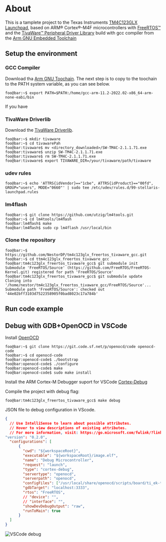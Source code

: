 # About
This is a tamplete project to the
Texas Instruments [TM4C123GLX Launchpad](http://www.ti.com/tool/ek-tm4c123gxl), based on ARM&#xae; Cortex&#xae;-M4F microcontrollers with [FreeRTOS&#x2122;](http://www.freertos.org/) and the [TivaWare&#x2122; Peripheral Driver Library](https://www.ti.com/lit/ug/spmu298e/spmu298e.pdf?ts=1667346399713&ref_url=https%253A%252F%252Fwww.ti.com%252Fproduct%252FTM4C123GH6PM) build with gcc compiler from the [Arm GNU Embedded Toolchain](https://developer.arm.com/downloads/-/gnu-rm)


## Setup the environment

### GCC Compiler

Download tha [Arm GNU Toochain](https://developer.arm.com/downloads/-/arm-gnu-toolchain-downloads). The next step is to copy to the toochain to the PATH system variable, as you can see below.

```console
foo@bar:~$ export PATH=$PATH:/home/gcc-arm-11.2-2022.02-x86_64-arm-none-eabi/bin
  ```

If you have
### TivaWare Driverlib

Download the [TivaWare Driverlib](https://www.ti.com/tool/SW-TM4C).

  ```console
foo@bar:~$ mkdir tivaware
foo@bar:~$ cd tivawarePah
foo@bar:tivaware$ mv <directory_downloaded>/SW-TM4C-2.1.1.71.exe
foo@bar:tivaware$ unzip SW-TM4C-2.1.1.71.exe
foo@bar:tivaware$ rm SW-TM4C-2.1.1.71.exe
foo@bar:tivaware$ export TIVAWARE_DIR=/your/tivaware/path/tivaware
```

### udev rules

```console
foo@bar:~$ echo 'ATTRS{idVendor}=="1cbe", ATTRS{idProduct}=="00fd", GROUP="users", MODE="0660"' | sudo tee /etc/udev/rules.d/99-stellaris-launchpad.rules
```

### lm4flash

```console
foo@bar:~$ git clone https://github.com/utzig/lm4tools.git
foo@bar:~$ cd lm4tools/lm4ﬂash
foo@bar:lm4ﬂash$ make
foo@bar:lm4ﬂash$ sudo cp lm4flash /usr/local/bin
```

### Clone the repository

```console
foo@bar:~$ https://github.com/NestorDP/tm4c123glx_freertos_tivaware_gcc.git
foo@bar:~$ cd ttm4c123glx_freertos_tivaware_gcc
foo@bar:tm4c123glx_freertos_tivaware_gcc$ git submodule init
Submodule 'FreeRTOS/Source' (https://github.com/FreeRTOS/FreeRTOS-Kernel.git) registered for path 'FreeRTOS/Source'
foo@bar:tm4c123glx_freertos_tivaware_gcc$ git submodule update
Cloning into '/home/nestor/tm4c123glx_freertos_tivaware_gcc/FreeRTOS/Source'...
Submodule path 'FreeRTOS/Source': checked out '44e02bff3103d7522358905f0bad8023c17a784b'
```

## Run code example

## Debug with GDB+OpenOCD in VSCode
Install [OpenOCD](https://sourceforge.net/p/openocd/code/ci/master/tree/)

```console
foo@bar:~$ git clone https://git.code.sf.net/p/openocd/code openocd-code
foo@bar:~$ cd openocd-code
foo@bar:openocd-code$ ./bootstrap
foo@bar:openocd-code$ ./configure
foo@bar:openocd-code$ make
foo@bar:openocd-code$ sudo make install
```

Install the ARM Cortex-M Debugger suport for VSCode [Cortex-Debug](https://marketplace.visualstudio.com/items?itemName=marus25.cortex-debug)


Compile the project with debug flag:
```console
foo@bar:tm4c123glx_freertos_tivaware_gcc$ make debug
```


 JSON file to debug configuration in VScode.
```json
{
  // Use IntelliSense to learn about possible attributes.
  // Hover to view descriptions of existing attributes.
  // For more information, visit: https://go.microsoft.com/fwlink/?linkid=830387
"version": "0.2.0",
  "configurations": [
      {
        "cwd": "${workspaceRoot}",
        "executable": "${workspaceRoot}/image.elf",
        "name": "Debug Microcontroller",
        "request": "launch",
        "type": "cortex-debug",
        "servertype": "openocd",
        "serverpath": "openocd",
        "configFiles": ["/usr/local/share/openocd/scripts/board/ti_ek-tm4c123gxl.cfg"],
        "gdbTarget": "localhost:3333",
        "rtos": "FreeRTOS",
        // "device": "",
        // "interface": "",
        "showDevDebugOutput": "raw",
        "runToMain": true
      }
  ]
}

```

![VSCode debug](https://user-images.githubusercontent.com/37759765/209450878-1e33e944-96c7-45b6-9cda-cbb19d3441e6.png)
